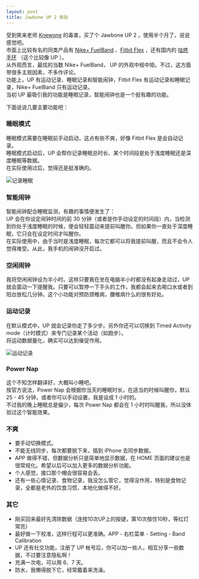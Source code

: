 ```yaml
---
layout: post
title: Jawbone UP 2 体验
---
```


受到笑来老师 [Knewone](http://knewone.com/things/jawbone-up-2nd-generation) 的毒害，买了个 Jawbone UP 2 ，使用半个月了，说说感觉吧。  
市面上比较有名的同类产品有 [Nike+ FuelBand](http://www.nike.com/us/en_us/c/nikeplus-fuelband) 、[Fitbit Flex](http://www.fitbit.com/flex) ，还有国内的 [咕咚手环](http://www.codoon.com/) （这个比较像 UP ）。  
从外观而言，最炫的当数 Nike+ FuelBand， UP 的外观中规中矩。不过，这方面带很多主观因素，不多作评论。  
功能上，UP 有运动记录、睡眠记录和智能闹钟，Fitbit Flex 有运动记录和睡眠记录，Nike+ FuelBand 只有运动记录。  
当初 UP 最吸引我的功能是睡眠记录，智能闹钟也是一个挺有趣的功能。

下面说说几要主要功能吧：

### 睡眠模式
睡眠模式需要在睡眠前手动启动，这点有些不爽，好像 Fitbit Flex 是会自动记录。  
睡眠模式启动后，UP 会帮你记录睡眠总时长、某个时间段是处于浅度睡眠还是深度睡眠等数据。  
在实际使用过后，觉得还是挺准确的。

![记录睡眠](http://ww3.sinaimg.cn/large/a74ecc4cjw1e2jrtks867j.jpg)

### 智能闹钟
智能闹钟配合睡眠监测，有趣的事情便发生了：  
UP 会在你设定闹钟时间的前 30 分钟（或者是你手动设定的时间段）内，当检测到你处于浅度睡眠的时候，便会轻轻震动来提前叫醒你。但如果你一直处于深度睡眠，它只会在设定时间才叫醒你。  
在实际使用中，由于当时是浅度睡眠，每次它都可以将我提前叫醒，而且不会令人觉得难受。从此，我手机的闹钟没开启过。

### 空闲闹钟
我将空闲闹钟设为半小时。这样只要我在坐在电脑半小时都没有起身走动过，UP 就会震动一下提醒我。只要可以暂停一下手头的工作，我都会起来去喝口水或者到阳台放松几分钟。这个小功能对预防颈椎病，腰椎病什么的很有好处。

### 运动记录
在默认模式中，UP 就会记录你走了多少步。另外你还可以切换到 Timed Activity mode（计时模式）来专门记录某个活动（如跑步）。  
将运动数据量化，确实可以达到催促作用。

![运动记录](http://ww2.sinaimg.cn/large/a74eed94jw1e2jrt2vejzj.jpg)

### Power Nap
这个不知怎样翻译好，大概叫小睡吧。  
按官方说法，Power Nap 会根据你当天的睡眠时长，在适当的时候叫醒你，默认 25 - 45 分钟，或者你可以手动设置，我是设成 1 小时的。  
不过我的晚上睡眠总是偏少，每次 Power Nap 都会在 1 小时时叫醒我，所以没体验过这个智能效果。

### 不爽
<ul>
  <li>要手动切换模式。</li>  
  <li>不能无线同步，每次都要脱下来，插到 iPhone 去同步数据。</li>  
  <li>APP 做得不错，但数据分析只是简单地显示数据，在 HOME 页面的建议也是很常规化。希望以后可以加入更多的数据分析功能。</li>  
  <li>个人感觉，接口那个帽会很容易会丢。</li>  
  <li>还有一些心情记录、食物记录，我没怎么管它，觉得没作用，特别是食物记录，全都是老外的饮食习惯，本地化做得不好。</li>  
</ul>

### 其它
<ul>
  <li>刚买回来最好先清除数据（连按10次UP上的按键，第10次按住10秒，等红灯常亮）</li>
  <li>最好做一下校准，这样行程可以更准确。APP - 右栏菜单 - Setting - Band Calibration</li>
  <li>UP 还有社交功能，注册了 UP 帐号后，你可以加一些人，相互分享一些数据，不过要注意隐私啊！</li>
  <li>充满一次电，可以用 6、7 天。</li>
  <li>防水，我懒得脱下它，经常戴着来洗澡。</li>
</ul>
